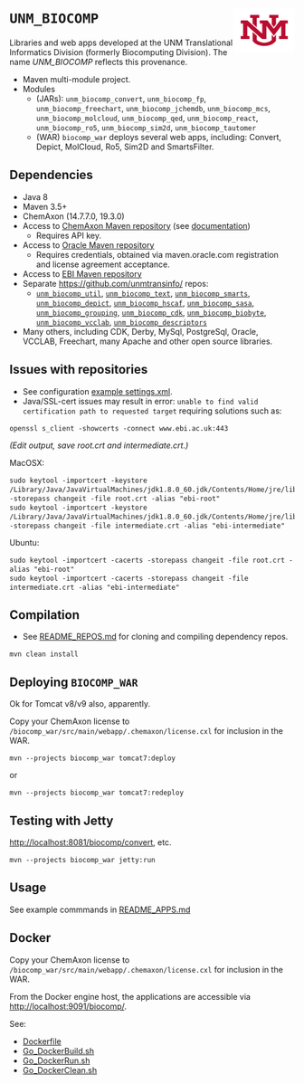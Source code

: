 # `UNM_BIOCOMP` <img align="right" src="/doc/images/unm_new.png" height="80">

Libraries and web apps developed at the UNM Translational Informatics Division
(formerly Biocomputing Division). The name _UNM\_BIOCOMP_ reflects this provenance.

* Maven multi-module project.
* Modules
  * (JARs): `unm_biocomp_convert`, `unm_biocomp_fp`, `unm_biocomp_freechart`,
`unm_biocomp_jchemdb`, `unm_biocomp_mcs`, `unm_biocomp_molcloud`,
`unm_biocomp_qed`, `unm_biocomp_react`, `unm_biocomp_ro5`, `unm_biocomp_sim2d`,
`unm_biocomp_tautomer`
  * (WAR) `biocomp_war` deploys several web apps, including: Convert, Depict, MolCloud,
Ro5, Sim2D and SmartsFilter.

## Dependencies

* Java 8
* Maven 3.5+
* ChemAxon (14.7.7.0, 19.3.0)
* Access to [ChemAxon Maven repository](https://hub.chemaxon.com)
(see [documentation](https://docs.chemaxon.com/display/docs/Public+Repository))
  * Requires API key.
* Access to [Oracle Maven repository](https://https://maven.oracle.com)
  * Requires credentials, obtained via maven.oracle.com registration and
license agreement acceptance.
* Access to [EBI Maven repository](http://www.ebi.ac.uk/intact/maven/nexus/content/repositories/ebi-repo/)
* Separate <https://github.com/unmtransinfo/> repos:
  * [`unm_biocomp_util`](https://github.com/unmtransinfo/unm_biocomp_util),
[`unm_biocomp_text`](https://github.com/unmtransinfo/unm_biocomp_text),
[`unm_biocomp_smarts`](https://github.com/unmtransinfo/unm_biocomp_smarts),
[`unm_biocomp_depict`](https://github.com/unmtransinfo/unm_biocomp_depict),
[`unm_biocomp_hscaf`](https://github.com/unmtransinfo/unm_biocomp_hscaf),
[`unm_biocomp_sasa`](https://github.com/unmtransinfo/unm_biocomp_sasa),
[`unm_biocomp_grouping`](https://github.com/unmtransinfo/unm_biocomp_grouping),
[`unm_biocomp_cdk`](https://github.com/unmtransinfo/unm_biocomp_cdk),
[`unm_biocomp_biobyte`](https://github.com/unmtransinfo/unm_biocomp_biobyte),
[`unm_biocomp_vcclab`](https://github.com/unmtransinfo/unm_biocomp_vcclab),
[`unm_biocomp_descriptors`](https://github.com/unmtransinfo/unm_biocomp_descriptors)
* Many others, including CDK, Derby, MySql, PostgreSql, Oracle, VCCLAB, Freechart,
many Apache and other open source libraries.

## Issues with repositories

* See configuration [example settings.xml](doc/settings.xml).
* Java/SSL-cert issues may result in error: `unable to find valid
certification path to requested target` requiring solutions such as:

```
openssl s_client -showcerts -connect www.ebi.ac.uk:443
```
_(Edit output, save root.crt and intermediate.crt.)_

MacOSX:
```
sudo keytool -importcert -keystore /Library/Java/JavaVirtualMachines/jdk1.8.0_60.jdk/Contents/Home/jre/lib/security/cacerts -storepass changeit -file root.crt -alias "ebi-root"
sudo keytool -importcert -keystore /Library/Java/JavaVirtualMachines/jdk1.8.0_60.jdk/Contents/Home/jre/lib/security/cacerts -storepass changeit -file intermediate.crt -alias "ebi-intermediate"
```

Ubuntu:
```
sudo keytool -importcert -cacerts -storepass changeit -file root.crt -alias "ebi-root"
sudo keytool -importcert -cacerts -storepass changeit -file intermediate.crt -alias "ebi-intermediate"
```

## Compilation

* See [README_REPOS.md](doc/README_REPOS.md) for cloning and compiling dependency repos.

```
mvn clean install
```

## Deploying `BIOCOMP_WAR`

Ok for Tomcat v8/v9 also, apparently.

Copy your ChemAxon license to `/biocomp_war/src/main/webapp/.chemaxon/license.cxl` 
for inclusion in the WAR.

```
mvn --projects biocomp_war tomcat7:deploy
```

or

```
mvn --projects biocomp_war tomcat7:redeploy
```

## Testing with Jetty

<http://localhost:8081/biocomp/convert>, etc.

```
mvn --projects biocomp_war jetty:run
```

## Usage

See example commmands in [README_APPS.md](doc/README_APPS.md)

## Docker

Copy your ChemAxon license to `/biocomp_war/src/main/webapp/.chemaxon/license.cxl` 
for inclusion in the WAR.

From the Docker engine host, the applications are accessible via
<http://localhost:9091/biocomp/>.

See:

* [Dockerfile](Dockerfile)
* [Go\_DockerBuild.sh](sh/Go_DockerBuild.sh)
* [Go\_DockerRun.sh](sh/Go_DockerRun.sh)
* [Go\_DockerClean.sh](sh/Go_DockerClean.sh)
